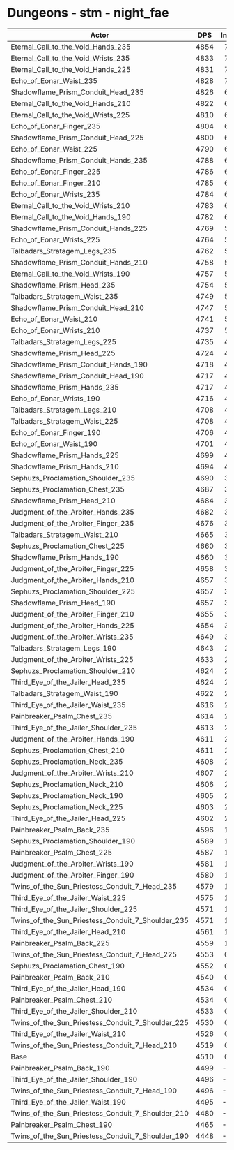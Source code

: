 # Dungeons - stm - night_fae
| Actor | DPS | Increase |
|---|:---:|:---:|
|Eternal_Call_to_the_Void_Hands_235|4854|7.62%|
|Eternal_Call_to_the_Void_Wrists_235|4833|7.15%|
|Eternal_Call_to_the_Void_Hands_225|4831|7.11%|
|Echo_of_Eonar_Waist_235|4828|7.04%|
|Shadowflame_Prism_Conduit_Head_235|4826|6.99%|
|Eternal_Call_to_the_Void_Hands_210|4822|6.91%|
|Eternal_Call_to_the_Void_Wrists_225|4810|6.64%|
|Echo_of_Eonar_Finger_235|4804|6.51%|
|Shadowflame_Prism_Conduit_Head_225|4800|6.42%|
|Echo_of_Eonar_Waist_225|4790|6.20%|
|Shadowflame_Prism_Conduit_Hands_235|4788|6.15%|
|Echo_of_Eonar_Finger_225|4786|6.11%|
|Echo_of_Eonar_Finger_210|4785|6.09%|
|Echo_of_Eonar_Wrists_235|4784|6.06%|
|Eternal_Call_to_the_Void_Wrists_210|4783|6.04%|
|Eternal_Call_to_the_Void_Hands_190|4782|6.02%|
|Shadowflame_Prism_Conduit_Hands_225|4769|5.73%|
|Echo_of_Eonar_Wrists_225|4764|5.62%|
|Talbadars_Stratagem_Legs_235|4762|5.58%|
|Shadowflame_Prism_Conduit_Hands_210|4758|5.49%|
|Eternal_Call_to_the_Void_Wrists_190|4757|5.47%|
|Shadowflame_Prism_Head_235|4754|5.40%|
|Talbadars_Stratagem_Waist_235|4749|5.29%|
|Shadowflame_Prism_Conduit_Head_210|4747|5.24%|
|Echo_of_Eonar_Waist_210|4741|5.11%|
|Echo_of_Eonar_Wrists_210|4737|5.02%|
|Talbadars_Stratagem_Legs_225|4735|4.98%|
|Shadowflame_Prism_Head_225|4724|4.73%|
|Shadowflame_Prism_Conduit_Hands_190|4718|4.60%|
|Shadowflame_Prism_Conduit_Head_190|4717|4.58%|
|Shadowflame_Prism_Hands_235|4717|4.58%|
|Echo_of_Eonar_Wrists_190|4716|4.56%|
|Talbadars_Stratagem_Legs_210|4708|4.38%|
|Talbadars_Stratagem_Waist_225|4708|4.38%|
|Echo_of_Eonar_Finger_190|4706|4.33%|
|Echo_of_Eonar_Waist_190|4701|4.22%|
|Shadowflame_Prism_Hands_225|4699|4.18%|
|Shadowflame_Prism_Hands_210|4694|4.07%|
|Sephuzs_Proclamation_Shoulder_235|4690|3.98%|
|Sephuzs_Proclamation_Chest_235|4687|3.91%|
|Shadowflame_Prism_Head_210|4684|3.85%|
|Judgment_of_the_Arbiter_Hands_235|4682|3.80%|
|Judgment_of_the_Arbiter_Finger_235|4676|3.67%|
|Talbadars_Stratagem_Waist_210|4665|3.43%|
|Sephuzs_Proclamation_Chest_225|4660|3.31%|
|Shadowflame_Prism_Hands_190|4660|3.31%|
|Judgment_of_the_Arbiter_Finger_225|4658|3.27%|
|Judgment_of_the_Arbiter_Hands_210|4657|3.25%|
|Sephuzs_Proclamation_Shoulder_225|4657|3.25%|
|Shadowflame_Prism_Head_190|4657|3.25%|
|Judgment_of_the_Arbiter_Finger_210|4655|3.20%|
|Judgment_of_the_Arbiter_Hands_225|4654|3.18%|
|Judgment_of_the_Arbiter_Wrists_235|4649|3.07%|
|Talbadars_Stratagem_Legs_190|4643|2.94%|
|Judgment_of_the_Arbiter_Wrists_225|4633|2.72%|
|Sephuzs_Proclamation_Shoulder_210|4624|2.52%|
|Third_Eye_of_the_Jailer_Head_235|4624|2.52%|
|Talbadars_Stratagem_Waist_190|4622|2.47%|
|Third_Eye_of_the_Jailer_Waist_235|4616|2.34%|
|Painbreaker_Psalm_Chest_235|4614|2.29%|
|Third_Eye_of_the_Jailer_Shoulder_235|4613|2.27%|
|Judgment_of_the_Arbiter_Hands_190|4611|2.23%|
|Sephuzs_Proclamation_Chest_210|4611|2.23%|
|Sephuzs_Proclamation_Neck_235|4608|2.16%|
|Judgment_of_the_Arbiter_Wrists_210|4607|2.14%|
|Sephuzs_Proclamation_Neck_210|4606|2.12%|
|Sephuzs_Proclamation_Neck_190|4605|2.10%|
|Sephuzs_Proclamation_Neck_225|4603|2.05%|
|Third_Eye_of_the_Jailer_Head_225|4602|2.03%|
|Painbreaker_Psalm_Back_235|4596|1.90%|
|Sephuzs_Proclamation_Shoulder_190|4589|1.74%|
|Painbreaker_Psalm_Chest_225|4587|1.70%|
|Judgment_of_the_Arbiter_Wrists_190|4581|1.56%|
|Judgment_of_the_Arbiter_Finger_190|4580|1.54%|
|Twins_of_the_Sun_Priestess_Conduit_7_Head_235|4579|1.52%|
|Third_Eye_of_the_Jailer_Waist_225|4575|1.43%|
|Third_Eye_of_the_Jailer_Shoulder_225|4571|1.34%|
|Twins_of_the_Sun_Priestess_Conduit_7_Shoulder_235|4571|1.34%|
|Third_Eye_of_the_Jailer_Head_210|4561|1.12%|
|Painbreaker_Psalm_Back_225|4559|1.08%|
|Twins_of_the_Sun_Priestess_Conduit_7_Head_225|4553|0.94%|
|Sephuzs_Proclamation_Chest_190|4552|0.92%|
|Painbreaker_Psalm_Back_210|4540|0.65%|
|Third_Eye_of_the_Jailer_Head_190|4534|0.52%|
|Painbreaker_Psalm_Chest_210|4534|0.52%|
|Third_Eye_of_the_Jailer_Shoulder_210|4533|0.50%|
|Twins_of_the_Sun_Priestess_Conduit_7_Shoulder_225|4530|0.43%|
|Third_Eye_of_the_Jailer_Waist_210|4526|0.34%|
|Twins_of_the_Sun_Priestess_Conduit_7_Head_210|4519|0.19%|
|Base|4510|0.00%|
|Painbreaker_Psalm_Back_190|4499|-0.25%|
|Third_Eye_of_the_Jailer_Shoulder_190|4496|-0.32%|
|Twins_of_the_Sun_Priestess_Conduit_7_Head_190|4496|-0.32%|
|Third_Eye_of_the_Jailer_Waist_190|4495|-0.34%|
|Twins_of_the_Sun_Priestess_Conduit_7_Shoulder_210|4480|-0.68%|
|Painbreaker_Psalm_Chest_190|4465|-1.01%|
|Twins_of_the_Sun_Priestess_Conduit_7_Shoulder_190|4448|-1.39%|
